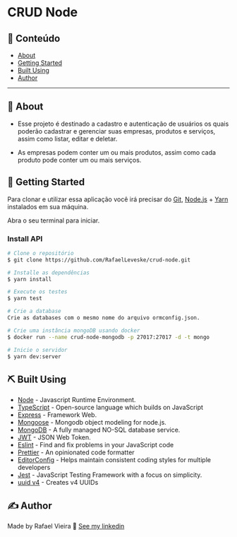 # CRUD Node

## 📝 Conteúdo

- [About](#about)
- [Getting Started](#getting_started)
- [Built Using](#built_using)
- [Author](#authors)

---

## 🏁 About <a name = "about"></a>

- Esse projeto é destinado a cadastro e autenticação de usuários os quais poderão cadastrar e gerenciar suas empresas, produtos e serviços, assim como listar, editar e deletar.

- As empresas podem conter um ou mais produtos, assim como cada produto pode conter um ou mais serviços.

## 🏁 Getting Started <a name = "getting_started"></a>
Para clonar e utilizar essa aplicação você irá precisar do [Git](https://git-scm.com), [Node.js](https://nodejs.org/en/) + [Yarn](https://yarnpkg.com/) instalados em sua máquina.

Abra o seu terminal para iniciar.

### Install API

```bash
# Clone o repositório
$ git clone https://github.com/RafaelLeveske/crud-node.git

# Installe as dependências
$ yarn install

# Execute os testes
$ yarn test

# Crie a database
Crie as databases com o mesmo nome do arquivo ormconfig.json.

# Crie uma instância mongoDB usando docker
$ docker run --name crud-node-mongodb -p 27017:27017 -d -t mongo

# Inicie o servidor
$ yarn dev:server
```

## ⛏️ Built Using <a name = "built_using"></a>

- [Node](https://nodejs.org/en/) - Javascript Runtime Environment.
- [TypeScript](https://www.typescriptlang.org/) - Open-source language which builds on JavaScript
- [Express](https://expressjs.com/pt-br/) - Framework Web.
- [Mongoose](https://mongoosejs.com/) - Mongodb object modeling for node.js.
- [MongoDB](https://www.mongodb.com/2) - A fully managed NO-SQL database service.
- [JWT](https://jwt.io/) - JSON Web Token.
- [Eslint](https://eslint.org/) - Find and fix problems in your JavaScript code
- [Prettier](https://prettier.io/) - An opinionated code formatter
- [EditorConfig](https://editorconfig.org/) - Helps maintain consistent coding styles for multiple developers
- [Jest](https://jestjs.io/) - JavaScript Testing Framework with a focus on simplicity.
- [uuid v4](https://github.com/thenativeweb/uuidv4/) - Creates v4 UUIDs


## ✍️ Author <a name = "authors"></a>

Made by Rafael Vieira 👋 [See my linkedin](https://www.linkedin.com/in/rafael-vieira-506331182/)
